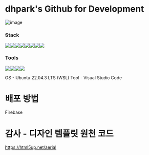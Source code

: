 # dhpark's Github for Development
![image](https://github.com/pdh4869/pdh4869.github.io/assets/76561901/7332fca7-ccbe-4420-bb50-5b58fbcf8d4b)

### Stack
<img src="https://img.shields.io/badge/python-3776AB?style=flat&logo=python&logoColor=white"><img src="https://img.shields.io/badge/html5-E34F26?style=flat&logo=html5&logoColor=white"><img src="https://img.shields.io/badge/css-1572B6?style=flat&logo=css3&logoColor=white"><img src="https://img.shields.io/badge/javascript-F7DF1E?style=flat&logo=javascript&logoColor=black"><img src="https://img.shields.io/badge/mariaDB-003545?style=flat&logo=mariaDB&logoColor=white"><img src="https://img.shields.io/badge/spring-6DB33F?style=flat&logo=spring&logoColor=white"><img src="https://img.shields.io/badge/springboot-6DB33F?style=flat&logo=springboot&logoColor=white"><img src="https://img.shields.io/badge/linux-FCC624?style=flat&logo=linux&logoColor=black">

### Tools
<img src="https://img.shields.io/badge/Visual%20Studio%20Code-007ACC?style=flat&logo=Visual%20Studio%20Code&logoColor=white"/><img src="https://img.shields.io/badge/Anaconda-44A833?style=flat&logo=Anaconda&logoColor=white"/><img src="https://img.shields.io/badge/Eclipse%20IDE-2C2255?style=flat&logo=Eclipse%20IDE&logoColor=white"/><img src="https://img.shields.io/badge/Vmware-607078?style=flat&logo=Vmware&logoColor=white"/>


OS - Ubuntu 22.04.3 LTS (WSL)
Tool - Visual Studio Code

# 배포 방법
Firebase

# 감사 - 디자인 템플릿 원천 코드
https://html5up.net/aerial
